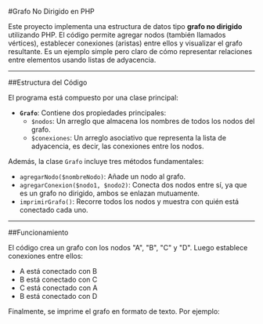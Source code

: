 #Grafo No Dirigido en PHP

Este proyecto implementa una estructura de datos tipo **grafo no dirigido** utilizando PHP. El código permite agregar nodos (también llamados vértices), establecer conexiones (aristas) entre ellos y visualizar el grafo resultante. Es un ejemplo simple pero claro de cómo representar relaciones entre elementos usando listas de adyacencia.

---

##Estructura del Código

El programa está compuesto por una clase principal:

- **`Grafo`**: Contiene dos propiedades principales:
  - `$nodos`: Un arreglo que almacena los nombres de todos los nodos del grafo.
  - `$conexiones`: Un arreglo asociativo que representa la lista de adyacencia, es decir, las conexiones entre los nodos.

Además, la clase `Grafo` incluye tres métodos fundamentales:

- `agregarNodo($nombreNodo)`: Añade un nodo al grafo.
- `agregarConexion($nodo1, $nodo2)`: Conecta dos nodos entre sí, ya que es un grafo no dirigido, ambos se enlazan mutuamente.
- `imprimirGrafo()`: Recorre todos los nodos y muestra con quién está conectado cada uno.

---

##Funcionamiento

El código crea un grafo con los nodos "A", "B", "C" y "D". Luego establece conexiones entre ellos:
- A está conectado con B
- B está conectado con C
- C está conectado con A
- B está conectado con D

Finalmente, se imprime el grafo en formato de texto. Por ejemplo:
